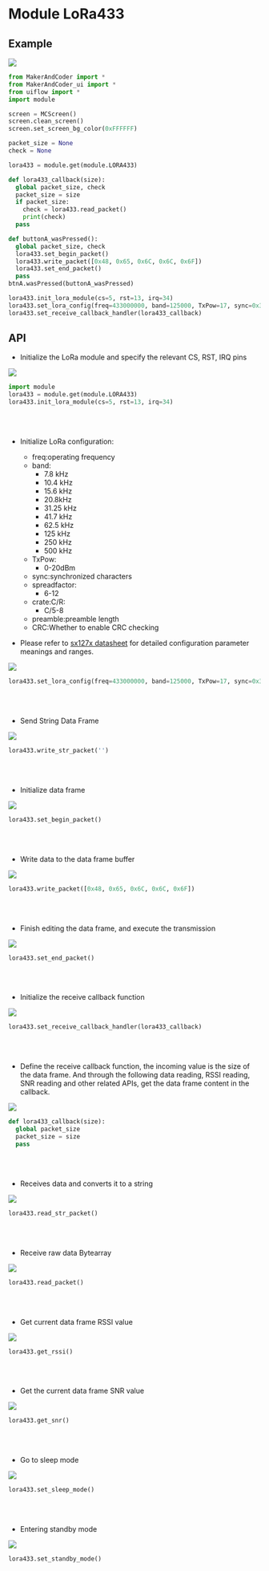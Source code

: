 # Module LoRa433

## Example

<img class="blockly_svg" src="https://makerandcoder.com/MCLab/blockly/modules/lora433/uiflow_block_lora433_example.svg">

```python
from MakerAndCoder import *
from MakerAndCoder_ui import *
from uiflow import *
import module

screen = MCScreen()
screen.clean_screen()
screen.set_screen_bg_color(0xFFFFFF)

packet_size = None
check = None

lora433 = module.get(module.LORA433)

def lora433_callback(size):
  global packet_size, check
  packet_size = size
  if packet_size:
    check = lora433.read_packet()
    print(check)
  pass

def buttonA_wasPressed():
  global packet_size, check
  lora433.set_begin_packet()
  lora433.write_packet([0x48, 0x65, 0x6C, 0x6C, 0x6F])
  lora433.set_end_packet()
  pass
btnA.wasPressed(buttonA_wasPressed)

lora433.init_lora_module(cs=5, rst=13, irq=34)
lora433.set_lora_config(freq=433000000, band=125000, TxPow=17, sync=0x34, spreadfactor=7, crate=5, preamble=8, CRC=False)
lora433.set_receive_callback_handler(lora433_callback)
```

## API
- Initialize the LoRa module and specify the relevant CS, RST, IRQ pins
<img class="blockly_svg" src="https://makerandcoder.com/MCLab/blockly/modules/lora433/uiflow_block_lora433_init.svg">

```python
import module
lora433 = module.get(module.LORA433)
lora433.init_lora_module(cs=5, rst=13, irq=34)
```


<br><br>
- Initialize LoRa configuration:
  - freq:operating frequency
  - band:
    - 7.8 kHz
    - 10.4 kHz
    - 15.6 kHz
    - 20.8kHz
    - 31.25 kHz
    - 41.7 kHz
    - 62.5 kHz
    - 125 kHz
    - 250 kHz
    - 500 kHz
  - TxPow:
    - 0-20dBm
  - sync:synchronized characters
  - spreadfactor:
    - 6-12
  - crate:C/R:
    - C/5-8
  - preamble:preamble length
  - CRC:Whether to enable CRC checking

- Please refer to [sx127x datasheet](https://m5stack.oss-cn-shenzhen.aliyuncs.com/resource/docs/products/module/Module-LoRa433_V1.1/sx1278.pdf) for detailed configuration parameter meanings and ranges.
<img class="blockly_svg" src="https://makerandcoder.com/MCLab/blockly/modules/lora433/uiflow_block_lora433_config.svg">

```python
lora433.set_lora_config(freq=433000000, band=125000, TxPow=17, sync=0x34, spreadfactor=7, crate=5, preamble=8, CRC=False)
```

<br><br>
- Send String Data Frame
<img class="blockly_svg" src="https://makerandcoder.com/MCLab/blockly/modules/lora433/uiflow_block_lora433_print_msg.svg">

```python
lora433.write_str_packet('')
```


<br><br>
- Initialize data frame
<img class="blockly_svg" src="https://makerandcoder.com/MCLab/blockly/modules/lora433/uiflow_block_lora433_begin_packet.svg">

```python
lora433.set_begin_packet()
```

<br><br>
- Write data to the data frame buffer
<img class="blockly_svg" src="https://makerandcoder.com/MCLab/blockly/modules/lora433/uiflow_block_lora433_write_buffer.svg">

```python
lora433.write_packet([0x48, 0x65, 0x6C, 0x6C, 0x6F])
```

<br><br>
- Finish editing the data frame, and execute the transmission
<img class="blockly_svg" src="https://makerandcoder.com/MCLab/blockly/modules/lora433/uiflow_block_lora433_end_packet.svg">

```python
lora433.set_end_packet()
```


<br><br>
- Initialize the receive callback function
<img class="blockly_svg" src="https://makerandcoder.com/MCLab/blockly/modules/lora433/uiflow_block_lora433_receive_callback.svg">

```python
lora433.set_receive_callback_handler(lora433_callback)
```


<br><br>
- Define the receive callback function, the incoming value is the size of the data frame. And through the following data reading, RSSI reading, SNR reading and other related APIs, get the data frame content in the callback.

<img class="blockly_svg" src="https://makerandcoder.com/MCLab/blockly/modules/lora433/uiflow_block_lora433_callback.svg">

```python
def lora433_callback(size):
  global packet_size
  packet_size = size
  pass
```

<br><br>
- Receives data and converts it to a string
<img class="blockly_svg" src="https://makerandcoder.com/MCLab/blockly/modules/lora433/uiflow_block_lora433_message.svg">

```python
lora433.read_str_packet()
```


<br><br>
- Receive raw data Bytearray
<img class="blockly_svg" src="https://makerandcoder.com/MCLab/blockly/modules/lora433/uiflow_block_lora433_read.svg">

```python
lora433.read_packet()
```


<br><br>
- Get current data frame RSSI value
<img class="blockly_svg" src="https://makerandcoder.com/MCLab/blockly/modules/lora433/uiflow_block_lora433_packet_rssi.svg">

```python
lora433.get_rssi()
```

<br><br>
- Get the current data frame SNR value
<img class="blockly_svg" src="https://makerandcoder.com/MCLab/blockly/modules/lora433/uiflow_block_lora433_packet_snr.svg">

```python
lora433.get_snr()
```


<br><br>
- Go to sleep mode
<img class="blockly_svg" src="https://makerandcoder.com/MCLab/blockly/modules/lora433/uiflow_block_lora433_sleep_mode.svg">

```python
lora433.set_sleep_mode()
```

<br><br>
- Entering standby mode
<img class="blockly_svg" src="https://makerandcoder.com/MCLab/blockly/modules/lora433/uiflow_block_lora433_stand_by_mode.svg">

```python
lora433.set_standby_mode()
```



